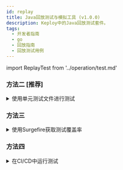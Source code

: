 ```yaml
---
id: replay
title: Java回放测试与模拟工具 (v1.0.0)
description: Keploy中的Java回放测试套件。
tags:
  - 开发者指南
  - go
  - 回放指南
  - 回放测试用例
---
```


import ReplayTest from '../operation/test.md'

<ReplayTest/>

### 方法二 [推荐]

<details><summary>
使用单元测试文件进行测试

</summary>

import JUnit from './integration-with-junit.md'

<JUnit/>

</details>

### 方法三

<details><summary>
使用Surgefire获取测试覆盖率

</summary>

要获取测试覆盖率，在方法二的基础上，请遵循以下步骤：

- 在_pom.xml_中添加maven-surefire-plugin插件：

```xml
            <plugin>
                <groupId>org.apache.maven.plugins</groupId>
                <artifactId>maven-surefire-plugin</artifactId>
                <version>2.22.2</version>
                <configuration>

            <!-- <skipTests>true</skipTests> -->

                    <systemPropertyVariables>
                        <jacoco-agent.destfile>target/jacoco.exec
                        </jacoco-agent.destfile>
                    </systemPropertyVariables>
                </configuration>
            </plugin>
```

- 在_pom.xml_中添加Jacoco插件：

```xml
            <plugin>
               <groupId>org.jacoco</groupId>
               <artifactId>jacoco-maven-plugin</artifactId>
               <version>0.8.5</version>
               <executions>
                   <execution>
                       <id>prepare-agent</id>
                       <goals>
                           <goal>prepare-agent</goal>
                       </goals>
                   </execution>
                   <execution>
                       <id>report</id>
                       <phase>prepare-package</phase>
                       <goals>
                           <goal>report</goal>
                       </goals>
                   </execution>
                   <execution>
                       <id>post-unit-test</id>
                       <phase>test</phase>
                       <goals>
                           <goal>report</goal>
                       </goals>
                       <configuration>
                           <!-- 设置包含执行数据文件的路径 -->

                           <dataFile>target/jacoco.exec</dataFile>
                           <!-- 设置代码覆盖率报告的输出目录 -->
                           <outputDirectory>target/my-reports</outputDirectory>
                       </configuration>
                   </execution>
               </executions>
           </plugin>
```

- 使用命令运行测试：`mvn test`。

</details>

### 方法四

<details><summary>
在CI/CD中运行测试

</summary>

按照上述方法二操作后，Keploy将与`junit`集成。
如果您的CI/CD流水线中已有`junit`，则无需进行任何更改。

</details>